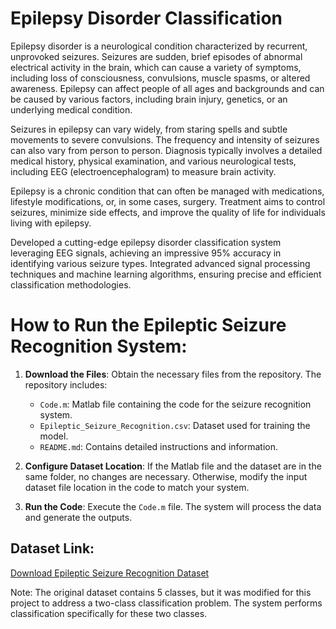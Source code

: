 # Epilepsy Disorder Classification
Epilepsy disorder is a neurological condition characterized by recurrent, unprovoked seizures. Seizures are sudden, brief episodes of abnormal electrical activity in the brain, which can cause a variety of symptoms, including loss of consciousness, convulsions, muscle spasms, or altered awareness. Epilepsy can affect people of all ages and backgrounds and can be caused by various factors, including brain injury, genetics, or an underlying medical condition.

Seizures in epilepsy can vary widely, from staring spells and subtle movements to severe convulsions. The frequency and intensity of seizures can also vary from person to person. Diagnosis typically involves a detailed medical history, physical examination, and various neurological tests, including EEG (electroencephalogram) to measure brain activity.

Epilepsy is a chronic condition that can often be managed with medications, lifestyle modifications, or, in some cases, surgery. Treatment aims to control seizures, minimize side effects, and improve the quality of life for individuals living with epilepsy.

Developed a cutting-edge epilepsy disorder classification system leveraging EEG signals, achieving an impressive 95% accuracy in identifying various seizure types. Integrated advanced signal processing techniques and machine learning algorithms, ensuring precise and efficient classification methodologies.

# How to Run the Epileptic Seizure Recognition System:

1. **Download the Files**: Obtain the necessary files from the repository. The repository includes:
   - `Code.m`: Matlab file containing the code for the seizure recognition system.
   - `Epileptic_Seizure_Recognition.csv`: Dataset used for training the model.
   - `README.md`: Contains detailed instructions and information.

2. **Configure Dataset Location**: If the Matlab file and the dataset are in the same folder, no changes are necessary. Otherwise, modify the input dataset file location in the code to match your system.

3. **Run the Code**: Execute the `Code.m` file. The system will process the data and generate the outputs.

## Dataset Link:
[Download Epileptic Seizure Recognition Dataset](https://www.kaggle.com/datasets/harunshimanto/epileptic-seizure-recognition)

Note: The original dataset contains 5 classes, but it was modified for this project to address a two-class classification problem. The system performs classification specifically for these two classes.
